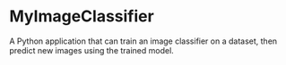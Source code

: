# MyImageClassifier
A Python application that can train an image classifier on a dataset, then predict new images using the trained model.
